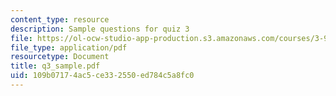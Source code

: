 ```yaml
---
content_type: resource
description: Sample questions for quiz 3
file: https://ol-ocw-studio-app-production.s3.amazonaws.com/courses/3-91-mechanical-behavior-of-plastics-spring-2007/109b07174ac5ce332550ed784c5a8fc0_q3_sample.pdf
file_type: application/pdf
resourcetype: Document
title: q3_sample.pdf
uid: 109b0717-4ac5-ce33-2550-ed784c5a8fc0
---
```

